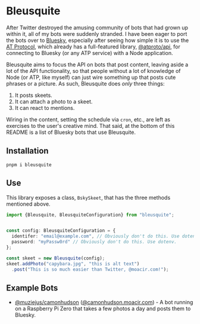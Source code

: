 # Bleusquite

After Twitter destroyed the amusing community of bots that had grown up within it,
all of my bots were suddenly stranded.
I have been eager to port the bots over to [Bluesky](http://bsky.app),
especially after seeing how simple it is to use the 
[AT Protocol](https://github.com/bluesky-social/atproto),
which already has a full-featured library, 
[@atproto/api](https://github.com/bluesky-social/atproto/tree/main/packages/api),
for connecting to Bluesky (or any ATP service) with a Node application.

Bleusquite aims to focus the API on bots that post content,
leaving aside a lot of the API functionality,
so that people without a lot of knowledge of Node (or ATP, like myself)
can just wire something up that posts cute phrases or a picture.
As such, Bleusquite does _only_ three things:

1. It posts skeets.
2. It can attach a photo to a skeet.
3. It can react to mentions.

Wiring in the content, setting the schedule via `cron`, etc.,
are left as exercises to the user's creative mind. That said, 
at the bottom of this README is a list of Bluesky bots that use Bleusquite.

## Installation

```
pnpm i bleusquite
```

## Use

This library exposes a class, `BskySkeet`, that has the three methods
mentioned above.

```ts
import {Bleusquite, BleusquiteConfiguration} from "bleusquite";


const config: BleusquiteConfiguration = {
  identifer: "email@example.com", // Obviously don't do this. Use dotenv.
  password: "myPassw0rd" // Obviously don't do this. Use dotenv.
};

const skeet = new Bleusquite(config);
skeet.addPhoto("capybara.jpg", "this is alt text")
  .post("This is so much easier than Twitter, @moacir.com!");
```

## Example Bots

- [@muziejus/camonhudson](https://github.com/muziejus/camonhudson) 
([@camonhudson.moacir.com](https://bsky.app/profile/camonhudson.moacir.com)) - 
A bot running on a Raspberry Pi Zero that takes a few photos a day
and posts them to Bluesky.
